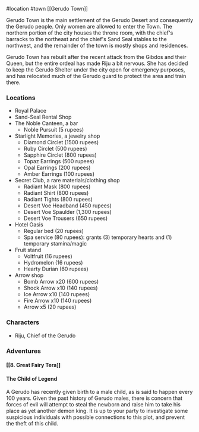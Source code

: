 #location #town [[Gerudo Town]]

Gerudo Town is the main settlement of the Gerudo Desert and consequently the Gerudo people. Only women are allowed to enter the Town. The northern portion of the city houses the throne room, with the chief's barracks to the northeast and the chief's Sand Seal stables to the northwest, and the remainder of the town is mostly shops and residences.

Gerudo Town has rebuilt after the recent attack from the Gibdos and their Queen, but the entire ordeal has made Riju a bit nervous. She has decided to keep the Gerudo Shelter under the city open for emergency purposes, and has relocated much of the Gerudo guard to protect the area and train there.

### Locations

- Royal Palace
- Sand-Seal Rental Shop
- The Noble Canteen, a bar
	- Noble Pursuit (5 rupees)
- Starlight Memories, a jewelry shop
	- Diamond Circlet (1500 rupees)
	- Ruby Circlet (500 rupees)
	- Sapphire Circlet (800 rupees)
	- Topaz Earrings (500 rupees)
	- Opal Earrings (200 rupees)
	- Amber Earrings (100 rupees)
- Secret Club, a rare materials/clothing shop
	- Radiant Mask (800 rupees)
	- Radiant Shirt (800 rupees)
	- Radiant Tights (800 rupees)
	- Desert Voe Headband (450 rupees)
	- Desert Voe Spaulder (1,300 rupees)
	- Desert Voe Trousers (650 rupees)
- Hotel Oasis
	- Regular bed (20 rupees)
	- Spa service (80 rupees): grants (3) temporary hearts and (1) temporary stamina/magic
- Fruit stand
	- Voltfruit (16 rupees)
	- Hydromelon (16 rupees)
	- Hearty Durian (60 rupees)
- Arrow shop
	- Bomb Arrow x20 (600 rupees)
	- Shock Arrow x10 (140 rupees)
	- Ice Arrow x10 (140 rupees)
	- Fire Arrow x10 (140 rupees)
	- Arrow x5 (20 rupees)

### Characters

* Riju, Chief of the Gerudo

### Adventures

#### [[8. Great Fairy Tera]]

#### The Child of Legend

A Gerudo has recently given birth to a male child, as is said to happen every 100 years. Given the past history of Gerudo males, there is concern that forces of evil will attempt to steal the newborn and raise him to take his place as yet another demon king. It is up to your party to investigate some suspicious individuals with possible connections to this plot, and prevent the theft of this child.
